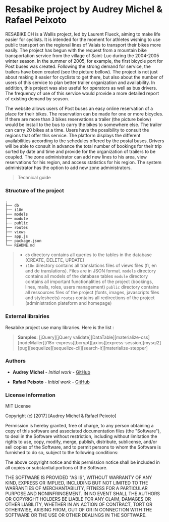Resabike project by Audrey Michel & Rafael Peixoto
============================

RESABIKE.CH is a Wallis project, led by Laurent Flueck, aiming to make life easier for cyclists. It is intended for the moment for athletes wishing to use public transport on the regional lines of Valais to transport their bikes more easily. 
The project has begun with the request from a mountain bike transportation service from the village of Saint-Luc during the 2004-2005 winter season. In the summer of 2005, for example, the first bicycle port for Post buses was created. Following the strong demand for service, the trailers have been created (see the picture bellow).
The project is not just about making it easier for cyclists to get there, but also about the number of users of this service to plan better trailer organization and availability. In addition, this project was also useful for operators as well as bus drivers. The frequency of use of this service would provide a more detailed report of existing demand by season.

The website allows users of Post buses an easy online reservation of a place for their bikes. The reservation can be made for one or more bicycles. If there are more than 3 bikes reservations a trailer (the picture below) would be install to the bus to carry the bikes to somewhere else. The trailer can carry 20 bikes at a time.
Users have the possibility to consult the regions that offer this service.
The platform displays the different availabilities according to the schedules offered by the postal buses.
Drivers will be able to consult in advance the total number of bookings for their trip sorted by date and time and provide for the organization of trailers to be coupled.
The zone administrator can add new lines to his area, view reservations for his region, and access statistics for his region.
The system administrator has the option to add new zone administrators.

> Technical guide

### Structure of the project

    .
    ├── db
    ├── i18n
    ├── models
    ├── module
    ├── public
    ├── routes
    ├── views
    ├── app.js
    ├── package.json
    └── README.md

> * `db` directory contains all queries to the tables in the database (CREATE, DELETE, UPDATE)
> * `i18n` directory contains all translations files of views files (fr, en and de translations). Files are in JSON format.
> `models` directory contains all models of the database tables
> `module` directory contains all important functionalities of the project (bookings, lines, mails, roles, users management)
> `public` directory contains all ressources files of the project (fonts, images, javascripts files and stylesheets)
> `routes` contains all redirections of the project (administration plateform and homepage)


### External librairies

Resabike project use many libraries. Here is the list :

> **Samples**: [jQuery][jQuery validate][DataTable][materialize-css][nodeMailer][i18n-express][bcrypt][axios][express-session][mysql2][pug][sequelize][sequelize-cli][search-it][materialize-stepper]

### Authors

* **Audrey Michel** - *Initial work* - [GitHub](https://github.com/audreycelia)

* **Rafael Peixoto** - *Initial work* - [GitHub](https://github.com/Piscinelove)


### License information

MIT License

Copyright (c) [2017] [Audrey Michel & Rafael Peixoto]

Permission is hereby granted, free of charge, to any person obtaining a copy
of this software and associated documentation files (the "Software"), to deal
in the Software without restriction, including without limitation the rights
to use, copy, modify, merge, publish, distribute, sublicense, and/or sell
copies of the Software, and to permit persons to whom the Software is
furnished to do so, subject to the following conditions:

The above copyright notice and this permission notice shall be included in all
copies or substantial portions of the Software.

THE SOFTWARE IS PROVIDED "AS IS", WITHOUT WARRANTY OF ANY KIND, EXPRESS OR
IMPLIED, INCLUDING BUT NOT LIMITED TO THE WARRANTIES OF MERCHANTABILITY,
FITNESS FOR A PARTICULAR PURPOSE AND NONINFRINGEMENT. IN NO EVENT SHALL THE
AUTHORS OR COPYRIGHT HOLDERS BE LIABLE FOR ANY CLAIM, DAMAGES OR OTHER
LIABILITY, WHETHER IN AN ACTION OF CONTRACT, TORT OR OTHERWISE, ARISING FROM,
OUT OF OR IN CONNECTION WITH THE SOFTWARE OR THE USE OR OTHER DEALINGS IN THE
SOFTWARE.